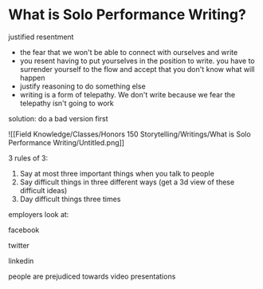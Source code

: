 # What is Solo Performance Writing?

justified resentment

- the fear that we won't be able to connect with ourselves and write
- you resent having to put yourselves in the position to write. you have to surrender yourself to the flow and accept that you don't know what will happen
- justify reasoning to do something else
- writing is a form of telepathy. We don't write because we fear the telepathy isn't going to work

solution: do a bad version first

![[Field Knowledge/Classes/Honors 150 Storytelling/Writings/What is Solo Performance Writing/Untitled.png]]

3 rules of 3:

1. Say at most three important things when you talk to people
2. Say difficult things in three different ways (get a 3d view of these difficult ideas)
3. Day difficult things three times

employers look at:

facebook

twitter

linkedin

people are prejudiced towards video presentations